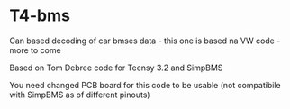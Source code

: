 # T4-bms
Can based decoding of car bmses data - this one is based na VW code - more to come

Based on Tom Debree code for Teensy 3.2 and SimpBMS

You need changed PCB board for this code to be usable (not compatibile with SimpBMS as of different pinouts)
